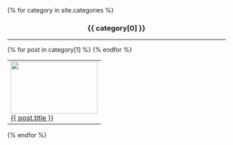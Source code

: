 <div>
    <style>
        h3 {text-align:center;}
    </style>
    {% for category in site.categories %}
    <div>
        <h3>{{ category[0] }}</h3>
        <hr>
        <table> <tr>
        {% for post in category[1] %}
            <td>
                <img src="{{post.img}}" width="200" height="120"/>
                <br/>
                <a href="{{ post.url }}">{{ post.title }}</a>
            </td>
        {% endfor %}
        </tr> </table>
    </div>
    {% endfor %}
</div>
